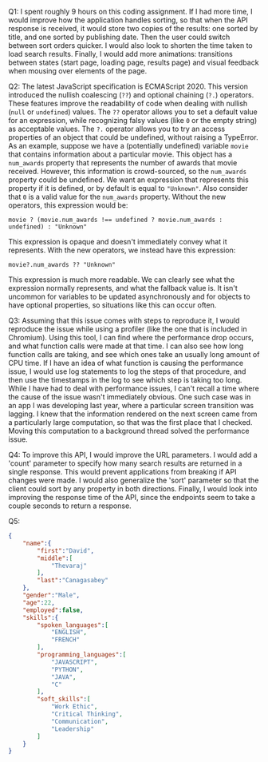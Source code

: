 Q1: I spent roughly 9 hours on this coding assignment. If I had more time, I would improve how the application handles sorting, so that when the API response is received, it would store two copies of the results: one sorted by title, and one sorted by publishing date. Then the user could switch between sort orders quicker. I would also look to shorten the time taken to load search results. Finally, I would add more animations: transitions between states (start page, loading page, results page) and visual feedback when mousing over elements of the page.

Q2: The latest JavaScript specification is ECMAScript 2020. This version introduced the nullish coalescing (`??`) and optional chaining (`?.`) operators. These features improve the readability of code when dealing with nullish (`null` or `undefined`) values. The `??` operator allows you to set a default value for an expression, while recognizing falsy values (like `0` or the empty string) as acceptable values. The `?.` operator allows you to try an access properties of an object that could be undefined, without raising a TypeError. As an example, suppose we have a (potentially undefined) variable `movie` that contains information about a particular movie. This object has a `num_awards` property that represents the number of awards that movie received. However, this information is crowd-sourced, so the `num_awards` property could be undefined. We want an expression that represents this property if it is defined, or by default is equal to `"Unknown"`. Also consider that `0` is a valid value for the `num_awards` property. Without the new operators, this expression would be:
```
movie ? (movie.num_awards !== undefined ? movie.num_awards : undefined) : "Unknown"
```
This expression is opaque and doesn't immediately convey what it represents. With the new operators, we instead have this expression:
```
movie?.num_awards ?? "Unknown"
```
This expression is much more readable. We can clearly see what the expression normally represents, and what the fallback value is. It isn't uncommon for variables to be updated asynchronously and for objects to have optional properties, so situations like this can occur often.

Q3: Assuming that this issue comes with steps to reproduce it, I would reproduce the issue while using a profiler (like the one that is included in Chromium). Using this tool, I can find where the performance drop occurs, and what function calls were made at that time. I can also see how long function calls are taking, and see which ones take an usually long amount of CPU time. If
I have an idea of what function is causing the performance issue, I would use log statements to log the steps of that procedure, and then use the timestamps in the log to see which step is taking too long. While I have had to deal with performance issues, I can't recall a time where the cause of the issue wasn't immediately obvious. One such case was in an app I was developing last year, where a particular screen transition was lagging. I knew that the information rendered on the next screen came from a particularly large computation, so that was the first place that I checked. Moving this computation to a background thread solved the performance issue.

Q4: To improve this API, I would improve the URL parameters. I would add a 'count' parameter to specify how many search results are returned in a single response. This would prevent applications from breaking if API changes were made. I would also generalize the 'sort' parameter so that the client could sort by any property in both directions. Finally, I would look into improving the response time of the API, since the endpoints seem to take a couple seconds to return a response.

Q5:
```json
{
    "name":{
        "first":"David",
        "middle":[
            "Thevaraj"
        ],
        "last":"Canagasabey"
    },
    "gender":"Male",
    "age":22,
    "employed":false,
    "skills":{
        "spoken_languages":[
            "ENGLISH",
            "FRENCH"
        ],
        "programming_languages":[
            "JAVASCRIPT",
            "PYTHON",
            "JAVA",
            "C"
        ],
        "soft_skills":[
            "Work Ethic",
            "Critical Thinking",
            "Communication",
            "Leadership"
        ]
    }
}
```